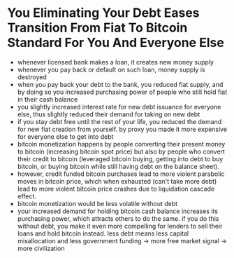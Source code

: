 # You Eliminating Your Debt Eases Transition From Fiat To Bitcoin Standard For You And Everyone Else

* whenever licensed bank makes a loan, it creates new money supply
* whenever you pay back or default on such loan, money supply is destroyed
* when you pay back your debt to the bank, you reduced fiat supply, and by doing so you increased purchasing power of people who still hold fiat in their cash balance
* you slightly increased interest rate for new debt issuance for everyone else, thus slightly reduced their demand for taking on new debt
* if you stay debt free until the rest of your life, you reduced the demand for new fiat creation from yourself. by proxy you made it more expensive for everyone else to get into debt
* bitcoin monetization happens by people converting their present money to bitcoin (increasing bitcoin spot price) but also by people who convert their credit to bitcoin (leveraged bitcoin buying, getting into debt to buy bitcoin, or buying bitcoin while still having debt on the balance sheet).
* however, credit funded bitcoin purchases lead to more violent parabolic moves in bitcoin price, which when exhausted (can't take more debt) lead to more violent bitcoin price crashes due to liquidation cascade effect.
* bitcoin monetization would be less volatile without debt
* your increased demand for holding bitcoin cash balance increases its purchasing power, which attracts others to do the same. if you do this without debt, you make it even more compelling for lenders to sell their loans and hold bitcoin instead. less debt means less capital misallocation and less government funding -> more free market signal -> more civilization

